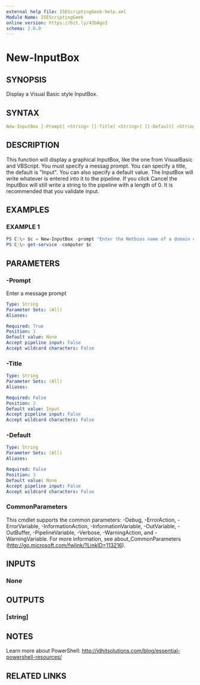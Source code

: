 ```yaml
---
external help file: ISEScriptingGeek-help.xml
Module Name: ISEScriptingGeek
online version: https://bit.ly/43bAgo3
schema: 2.0.0
---
```


# New-InputBox

## SYNOPSIS

Display a Visual Basic style InputBox.

## SYNTAX

```yaml
New-InputBox [-Prompt] <String> [[-Title] <String>] [[-Default] <String>] [<CommonParameters>]
```

## DESCRIPTION

This function will display a graphical InputBox, like the one from VisualBasic and VBScript. You must specify a messag prompt. You can specify a title, the default is "Input". You can also specify a default value. The InputBox will write  whatever is entered into it to the pipeline. If you click Cancel the InputBox will still write a string to the pipeline with a length of 0. It is recommended that you validate input.

## EXAMPLES

### EXAMPLE 1

```powershell
PS C:\> $c = New-InputBox -prompt "Enter the Netbios name of a domain computer." -title "Enter a computername" -default $env:computername
PS C:\> get-service -computer $c
```

## PARAMETERS

### -Prompt

Enter a message prompt

```yaml
Type: String
Parameter Sets: (All)
Aliases:

Required: True
Position: 1
Default value: None
Accept pipeline input: False
Accept wildcard characters: False
```

### -Title


```yaml
Type: String
Parameter Sets: (All)
Aliases:

Required: False
Position: 2
Default value: Input
Accept pipeline input: False
Accept wildcard characters: False
```

### -Default

```yaml
Type: String
Parameter Sets: (All)
Aliases:

Required: False
Position: 3
Default value: None
Accept pipeline input: False
Accept wildcard characters: False
```

### CommonParameters

This cmdlet supports the common parameters: -Debug, -ErrorAction, -ErrorVariable, -InformationAction, -InformationVariable, -OutVariable, -OutBuffer, -PipelineVariable, -Verbose, -WarningAction, and -WarningVariable.
For more information, see about_CommonParameters (http://go.microsoft.com/fwlink/?LinkID=113216).

## INPUTS

### None

## OUTPUTS

### [string]

## NOTES

Learn more about PowerShell: http://jdhitsolutions.com/blog/essential-powershell-resources/

## RELATED LINKS
